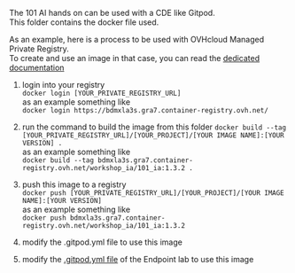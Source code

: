 The 101 AI hands on can be used with a CDE like Gitpod.  
This folder contains the docker file used.

As an example, here is a process to be used with OVHcloud Managed Private Registry.  
To create and use an image in that case, you can read the [dedicated documentation](https://help.ovhcloud.com/csm/en-gb-public-cloud-private-registry-create-private-image?id=kb_article_view&sysparm_article=KB0050337)

1. login into your registry  
   `docker login [YOUR_PRIVATE_REGISTRY_URL]`  
   as an example something like  
   `docker login https://bdmxla3s.gra7.container-registry.ovh.net/`

2. run the command to build the image from this folder
   `docker build --tag [YOUR_PRIVATE_REGISTRY_URL]/[YOUR_PROJECT]/[YOUR IMAGE NAME]:[YOUR VERSION] .`  
   as an example something like  
   `docker build --tag bdmxla3s.gra7.container-registry.ovh.net/workshop_ia/101_ia:1.3.2 .`

3. push this image to a registry  
   `docker push [YOUR_PRIVATE_REGISTRY_URL]/[YOUR_PROJECT]/[YOUR IMAGE NAME]:[YOUR VERSION]`  
   as an example something like  
   `docker push bdmxla3s.gra7.container-registry.ovh.net/workshop_ia/101_ia:1.3.2`

4. modify the .gitpod.yml file to use this image

5. modify the [.gitpod.yml file](https://github.com/devrel-workshop/101-AI-Enpoints/blob/main/.gitpod.yml) of the Endpoint lab to use this image
